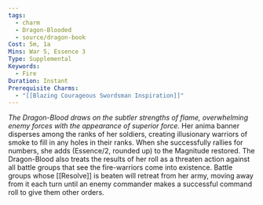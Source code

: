 ```yaml
---
tags:
  - charm
  - Dragon-Blooded
  - source/dragon-book
Cost: 5m, 1a
Mins: War 5, Essence 3
Type: Supplemental
Keywords:
  - Fire
Duration: Instant
Prerequisite Charms:
  - "[[Blazing Courageous Swordsman Inspiration]]"
---
```

*The Dragon-Blood draws on the subtler strengths of flame, overwhelming enemy forces with the appearance of superior force.*
Her anima banner disperses among the ranks of her soldiers, creating illusionary warriors of smoke to fill in any holes in their ranks. When she successfully rallies for numbers, she adds (Essence/2, rounded up) to the Magnitude restored. The Dragon-Blood also treats the results of her roll as a threaten action against all battle groups that see the fire-warriors come into existence. Battle groups whose [[Resolve]] is beaten will retreat from her army, moving away from it each turn until an enemy commander makes a successful command roll to give them other orders.